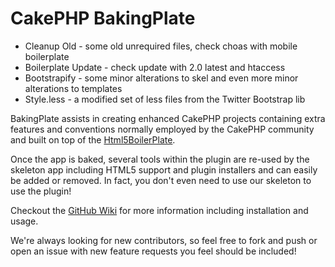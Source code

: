 # CakePHP BakingPlate

* Cleanup Old - some old unrequired files, check choas with mobile boilerplate
* Boilerplate Update - check update with 2.0 latest and htaccess
* Bootstrapify - some minor alterations to skel and even more minor alterations to templates
* Style.less - a modified set of less files from the Twitter Bootstrap lib

BakingPlate assists in creating enhanced CakePHP projects containing extra features and conventions normally employed by the CakePHP community and built on top of the [Html5BoilerPlate](https://github.com/paulirish/html5-boilerplate). 

Once the app is baked, several tools within the plugin are re-used by the skeleton app including HTML5 support and plugin installers and can easily be added or removed. In fact, you don't even need to use our skeleton to use the plugin!

Checkout the [GitHub Wiki](https://github.com/ProLoser/BakingPlate/wiki) for more information including installation and usage.

We're always looking for new contributors, so feel free to fork and push or open an issue with new feature requests you feel should be included!

